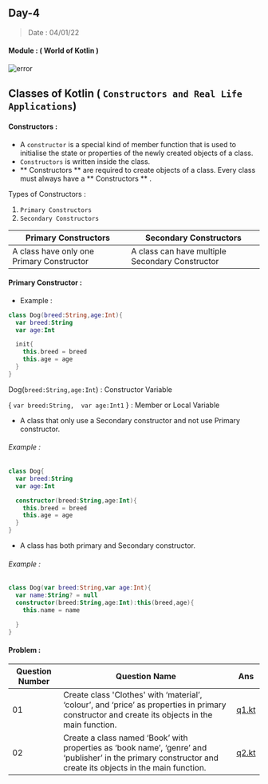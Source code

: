 ## Day-4

> Date : 04/01/22

#### Module : ( World of Kotlin ) 
![error](https://cdn57.androidauthority.net/wp-content/uploads/2017/11/kotlin-and-android-840x472.jpg.webp)

## Classes of Kotlin ( `Constructors and Real Life Applications`)

#### Constructors : 
* A `constructor` is a special kind of member function that is used to initialise the state or properties of the newly created objects of a class.
* `Constructors` is written inside the class.
* ** Constructors ** are required to create objects of a class. Every class must always have a ** Constructors ** .

Types of Constructors : 
  1. `Primary Constructors`
  2. `Secondary Constructors`

|Primary Constructors|Secondary Constructors|
|--------------------|----------------------|
|A class have only one Primary Constructor|A class can have multiple Secondary Constructor|

#### Primary Constructor : 
* Example : 
```kotlin
class Dog(breed:String,age:Int){
  var breed:String
  var age:Int

  init{
    this.breed = breed
    this.age = age
  }
}
```
Dog(`breed:String,age:Int`)  : Constructor Variable

{
  `var breed:String, 
   var age:Int1`
}  : Member or Local Variable 


* A class that only use a Secondary constructor and not use Primary constructor.

###### Example : 
```kotlin
class Dog{
  var breed:String
  var age:Int

  constructor(breed:String,age:Int){
    this.breed = breed
    this.age = age
  }
}
```

* A class has both primary and Secondary constructor.
###### Example : 

```kotlin
class Dog(var breed:String,var age:Int){
  var name:String? = null 
  constructor(breed:String,age:Int):this(breed,age){
    this.name = name

  }
}
```

#### Problem : 

|Question Number|Question Name|Ans|
|---------------|-------------|---|
|01|Create class 'Clothes' with ‘material’, ‘colour’, and ‘price’ as properties in primary constructor and create its objects in the main function.|[q1.kt](https://github.com/SM8UTI/Android_App_Development_Internshala_Course/blob/main/Day-4/q1.kt)|
|02|Create a class named ‘Book’ with properties as ‘book name’, ‘genre’ and ‘publisher’ in the primary constructor and create its objects in the main function.|[q2.kt](https://github.com/SM8UTI/Android_App_Development_Internshala_Course/blob/main/Day-4/q2.kt)|
